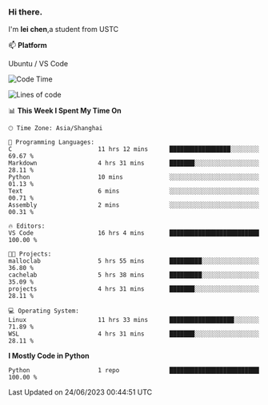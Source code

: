 ### Hi there.
I'm **lei chen**,a student from USTC

📫 **Platform**

Ubuntu / VS Code

<!--START_SECTION:waka-->
![Code Time](http://img.shields.io/badge/Code%20Time-97%20hrs%2032%20mins-blue)

![Lines of code](https://img.shields.io/badge/From%20Hello%20World%20I%27ve%20Written-0%20lines%20of%20code-blue)

📊 **This Week I Spent My Time On** 

```text
🕑︎ Time Zone: Asia/Shanghai

💬 Programming Languages: 
C                        11 hrs 12 mins      █████████████████░░░░░░░░   69.67 % 
Markdown                 4 hrs 31 mins       ███████░░░░░░░░░░░░░░░░░░   28.11 % 
Python                   10 mins             ░░░░░░░░░░░░░░░░░░░░░░░░░   01.13 % 
Text                     6 mins              ░░░░░░░░░░░░░░░░░░░░░░░░░   00.71 % 
Assembly                 2 mins              ░░░░░░░░░░░░░░░░░░░░░░░░░   00.31 % 

🔥 Editors: 
VS Code                  16 hrs 4 mins       █████████████████████████   100.00 % 

🐱‍💻 Projects: 
malloclab                5 hrs 55 mins       █████████░░░░░░░░░░░░░░░░   36.80 % 
cachelab                 5 hrs 38 mins       █████████░░░░░░░░░░░░░░░░   35.09 % 
projects                 4 hrs 31 mins       ███████░░░░░░░░░░░░░░░░░░   28.11 % 

💻 Operating System: 
Linux                    11 hrs 33 mins      ██████████████████░░░░░░░   71.89 % 
WSL                      4 hrs 31 mins       ███████░░░░░░░░░░░░░░░░░░   28.11 % 
```

**I Mostly Code in Python** 

```text
Python                   1 repo              █████████████████████████   100.00 % 
```




 Last Updated on 24/06/2023 00:44:51 UTC
<!--END_SECTION:waka-->

